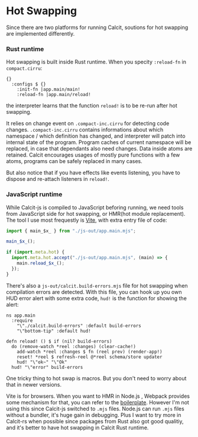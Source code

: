 # Hot Swapping

Since there are two platforms for running Calcit, soutions for hot swapping are implemented differently.

### Rust runtime

Hot swapping is built inside Rust runtime. When you specity `:reload-fn` in `compact.cirru`:

```cirru
{}
  :configs $ {}
    :init-fn |app.main/main!
    :reload-fn |app.main/reload!
```

the interpreter learns that the function `reload!` is to be re-run after hot swapping.

It relies on change event on `.compact-inc.cirru` for detecting code changes. `.compact-inc.cirru` contains informations about which namespace / which definition has changed, and interpreter will patch into internal state of the program. Program caches of current namespace will be replaced, in case that dependants also need changes. Data inside atoms are retained. Calcit encourages usages of mostly pure functions with a few atoms, programs can be safely replaced in many cases.

But also notice that if you have effects like events listening, you have to dispose and re-attach listeners in `reload!`.

### JavaScript runtime

While Calcit-js is compiled to JavaScript beforing running, we need tools from JavaScript side for hot swapping, or HMR(hot module replacement). The tool I use most frequestly is [Vite](https://vitejs.dev/), with extra entry file of code:

```js
import { main_$x_ } from "./js-out/app.main.mjs";

main_$x_();

if (import.meta.hot) {
  import.meta.hot.accept("./js-out/app.main.mjs", (main) => {
    main.reload_$x_();
  });
}
```

There's also a `js-out/calcit.build-errors.mjs` file for hot swapping when compilation errors are detected. With this file, you can hook up you own HUD error alert with some extra code, `hud!` is the function for showing the alert:

```cirru
ns app.main
  :require
    "\"./calcit.build-errors" :default build-errors
    "\"bottom-tip" :default hud!

defn reload! () $ if (nil? build-errors)
  do (remove-watch *reel :changes) (clear-cache!)
    add-watch *reel :changes $ fn (reel prev) (render-app!)
    reset! *reel $ refresh-reel @*reel schema/store updater
    hud! "\"ok~" "\"Ok"
  hud! "\"error" build-errors
```

One tricky thing to hot swap is macros. But you don't need to worry about that in newer versions.

Vite is for browsers. When you want to HMR in Node.js , Webpack provides some mechanism for that, you can refer to the [boilerplate](https://github.com/minimal-xyz/minimal-webpack-esm-hmr). However I'm not using this since Calcit-js switched to `.mjs` files. Node.js can run `.mjs` files without a bundler, it's huge gain in debugging. Plus I want to try more in Calcit-rs when possible since packages from Rust also got good qualitiy, and it's better to have hot swapping in Calcit Rust runtime.
